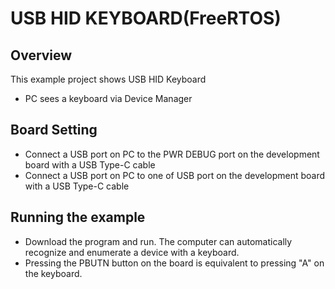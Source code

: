 # USB HID KEYBOARD(FreeRTOS)

## Overview

This  example project shows USB HID Keyboard

- PC sees a keyboard via Device Manager

## Board Setting

- Connect a USB port on PC to the PWR DEBUG port on the development board with a USB Type-C cable
- Connect a USB port on PC to one of USB port on the development board with a USB Type-C cable

## Running the example

- Download the program and run. The computer can automatically recognize and enumerate a device with a keyboard.
- Pressing the PBUTN button on the board is equivalent to pressing "A" on the keyboard.
